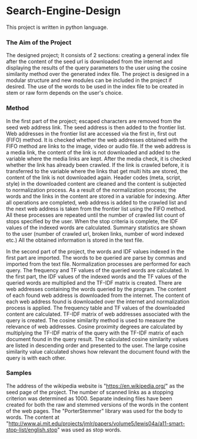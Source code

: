 # Search-Engine-Design

This project is written in python language.

### The Aim of the Project
The designed project; It consists of 2 sections: creating a general index file after the content of the seed url is downloaded from the internet and displaying the results of the query parameters to the user using the cosine similarity method over the generated index file. The project is designed in a modular structure and new modules can be included in the project if desired. The use of the words to be used in the index file to be created in stem or raw form depends on the user's choice.

### Method
In the first part of the project; escaped characters are removed from the seed web address link. The seed address is then added to the frontier list. Web addresses in the frontier list are accessed via the first in, first out (FIFO) method. It is checked whether the web addresses obtained with the FIFO method are links to the image, video or audio file. If the web address is a media link, the content of the link is not downloaded and added to the variable where the media links are kept. After the media check, it is checked whether the link has already been crawled. If the link is crawled before, it is transferred to the variable where the links that get multi hits are stored, the content of the link is not downloaded again. Header codes (meta, script, style) in the downloaded content are cleaned and the content is subjected to normalization process. As a result of the normalization process; the words and the links in the content are stored in a variable for indexing. After all operations are completed, web address is added to the crawled list and the next web address is taken from the frontier list using the FIFO method. All these processes are repeated until the number of crawled list count of stops specified by the user. When the stop criteria is complete, the IDF values of the indexed words are calculated. Summary statistics are shown to the user (number of crawled url, broken links, number of word indexed etc.) All the obtained information is stored in the text file.

In the second part of the project, the words and IDF values indexed in the first part are imported.
The words to be queried are parse by commas and imported from the text file. Normalization processes are performed for each query. The frequency and TF values of the queried words are calculated. In the first part, the IDF values of the indexed words and the TF values of the queried words are multiplied and the TF-IDF matrix is created. There are web addresses containing the words queried by the program. The content of each found web address is downloaded from the internet. The content of each web address found is downloaded over the internet and normalization process is applied. The frequency table and TF values of the downloaded content are calculated. TF-IDF matrix of web addresses associated with the query is created. The cosine similarity method is used to measure the relevance of web addresses. Cosine proximity degrees are calculated by multiplying the TF-IDF matrix of the query with the TF-IDF matrix of each document found in the query result. The calculated cosine similarity values are listed in descending order and presented to the user. The large cosine similarity value calculated shows how relevant the document found with the query is with each other.

### Samples
The address of the wikipedia website is "https://en.wikipedia.org/" as the seed page of the project. The number of scanned links as a stopping criterion was determined as 1000. Separate indexing files have been created for both the raw and stemmed versions of the words in the content of the web pages. The "PorterStemmer" library was used for the body to words.
The content at "http://www.ai.mit.edu/projects/jmlr/papers/volume5/lewis04a/a11-smart-stop-list/english.stop" was used as stop words.
